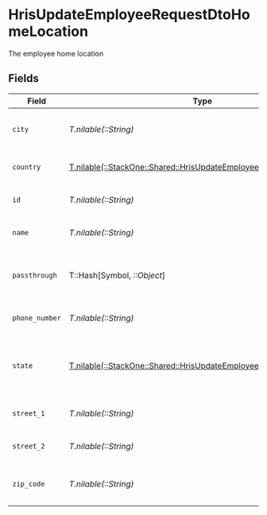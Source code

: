 # HrisUpdateEmployeeRequestDtoHomeLocation

The employee home location


## Fields

| Field                                                                                                                            | Type                                                                                                                             | Required                                                                                                                         | Description                                                                                                                      | Example                                                                                                                          |
| -------------------------------------------------------------------------------------------------------------------------------- | -------------------------------------------------------------------------------------------------------------------------------- | -------------------------------------------------------------------------------------------------------------------------------- | -------------------------------------------------------------------------------------------------------------------------------- | -------------------------------------------------------------------------------------------------------------------------------- |
| `city`                                                                                                                           | *T.nilable(::String)*                                                                                                            | :heavy_minus_sign:                                                                                                               | The city where the location is situated                                                                                          | Grantham                                                                                                                         |
| `country`                                                                                                                        | [T.nilable(::StackOne::Shared::HrisUpdateEmployeeRequestDtoCountry)](../../models/shared/hrisupdateemployeerequestdtocountry.md) | :heavy_minus_sign:                                                                                                               | The country code                                                                                                                 |                                                                                                                                  |
| `id`                                                                                                                             | *T.nilable(::String)*                                                                                                            | :heavy_minus_sign:                                                                                                               | Unique identifier                                                                                                                | 8187e5da-dc77-475e-9949-af0f1fa4e4e3                                                                                             |
| `name`                                                                                                                           | *T.nilable(::String)*                                                                                                            | :heavy_minus_sign:                                                                                                               | The name of the location                                                                                                         | Woolsthorpe Manor                                                                                                                |
| `passthrough`                                                                                                                    | T::Hash[Symbol, *::Object*]                                                                                                      | :heavy_minus_sign:                                                                                                               | Value to pass through to the provider                                                                                            | {<br/>"other_known_names": "John Doe"<br/>}                                                                                      |
| `phone_number`                                                                                                                   | *T.nilable(::String)*                                                                                                            | :heavy_minus_sign:                                                                                                               | The phone number of the location                                                                                                 | +44 1476 860 364                                                                                                                 |
| `state`                                                                                                                          | [T.nilable(::StackOne::Shared::HrisUpdateEmployeeRequestDtoState)](../../models/shared/hrisupdateemployeerequestdtostate.md)     | :heavy_minus_sign:                                                                                                               | The ISO3166-2 sub division where the location is situated                                                                        | GB-LIN                                                                                                                           |
| `street_1`                                                                                                                       | *T.nilable(::String)*                                                                                                            | :heavy_minus_sign:                                                                                                               | The first line of the address                                                                                                    | Water Lane                                                                                                                       |
| `street_2`                                                                                                                       | *T.nilable(::String)*                                                                                                            | :heavy_minus_sign:                                                                                                               | The second line of the address                                                                                                   | Woolsthorpe by Colsterworth                                                                                                      |
| `zip_code`                                                                                                                       | *T.nilable(::String)*                                                                                                            | :heavy_minus_sign:                                                                                                               | The ZIP code/Postal code of the location                                                                                         | NG33 5NR                                                                                                                         |